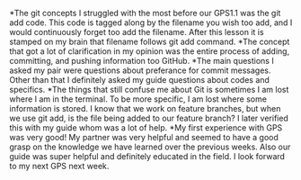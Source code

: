 *The git concepts I struggled with the most before our GPS1.1 was the git add code. This code is tagged along by the filename you wish too add, and I would continuously forget too add the filename. After this lesson it is stamped on my brain that filename follows git add command.
*The concept that got a lot of clarification in my opinion was the entire process of adding, committing, and pushing information too GitHub. 
*The main questions I asked my pair were questions about preferance for commit messages. Other than that I definitely asked my guide questions about codes and specifics. 
*The things that still confuse me about Git is sometimes I am lost where I am in the terminal. To be more specific, I am lost where some information is stored. I know that we work on feature branches, but when we use git add, is the file being added to our feature branch? I later verified this with my guide whom was a lot of help.
*My first experience with GPS was very good! My partner was very helpful and seemed to have a good grasp on the knowledge we have learned over the previous weeks. Also our guide was super helpful and definitely educated in the field. I look forward to my next GPS next week.